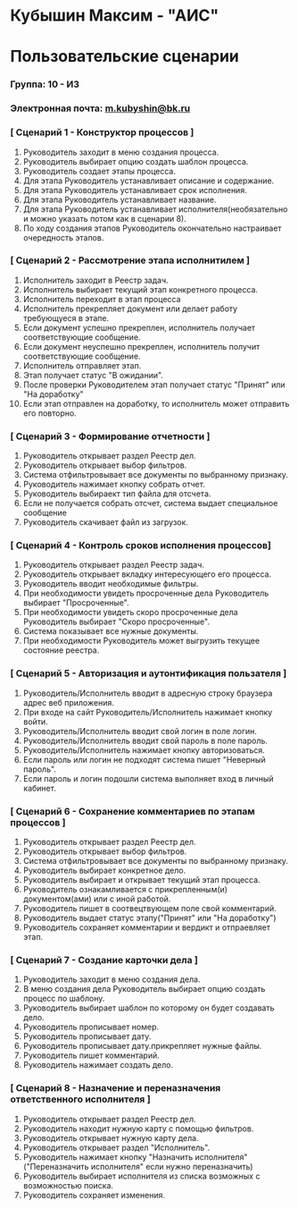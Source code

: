 # Кубышин Максим - "АИС"
# Пользовательские сценарии

### Группа: 10 - И3
### Электронная почта: m.kubyshin@bk.ru
### [ Сценарий 1 - Конструктор процессов ]
1. Руководитель заходит в меню создания процесса.
2. Руководитель выбирает опцию создать шаблон процесса.
3. Руководитель создает этапы процесса.
4. Для этапа Руководитель устанавливает описание и содержание.
5. Для этапа Руководитель устанавливает срок исполнения.
6. Для этапа Руководитель устанавливает название.
7. Для этапа Руководитель устанавливает исполнителя(необязательно и можно указать потом как в сценарии 8).
8. По ходу создания этапов Руководитель окончательно настраивает очередность этапов.


### [ Сценарий 2 - Рассмотрение этапа исполнитилем ]
1. Исполнитель заходит в Реестр задач.
2. Исполнитель выбирает текущий этап конкретного процесса.
3. Исполнитель переходит в этап процесса 
4. Исполнитель прекрепляет документ или делает работу требующуеся в этапе.
5. Если документ успешно прекреплен, исполнитель получает соответствующие сообщение.
6. Если документ неуспешно прекреплен, исполнитель получит соответствующие сообщение.
7. Исполнитель отправляет этап.
8. Этап получает статус "В ожидании".
9. После проверки Руководителем этап получает статус "Принят" или "На доработку"
10. Если этап отправлен на доработку, то исполнитель может отправить его повторно.
    

### [ Сценарий 3 - Формирование отчетности ]
1. Руководитель открывает раздел Реестр дел.
2. Руководитель открывает выбор фильтров.
3. Система отфильтровывает все документы по выбранному признаку.
4. Руководитель нажимает кнопку собрать отчет.
5. Руководитель выбираект тип файла для отсчета.
6. Если не получается собрать отсчет, система выдает специальное сообщение
7. Руководитель скачивает файл из загрузок.


### [ Сценарий 4 - Контроль сроков исполнения процессов]
1. Руководитель открывает раздел Реестр задач.
2. Руководитель открывает вкладку интересующего его процесса.
3. Руководитель вводит необходимые фильтры. 
4. При необходимости увидеть просроченные дела Руководитель выбирает "Просроченные".
5. При необходимости увидеть скоро просроченные дела Руководитель выбирает "Скоро просроченные".
6. Система показывает все нужные документы.
7. При необходимости Руководитель может выгрузить текущее состояние реестра.




### [ Сценарий 5 - Авторизация и аутонтификация пользателя ]
1. Руководитель/Исполнитель вводит в адресную строку браузера адрес веб приложения.
2. При входе на сайт Руководитель/Исполнитель нажимает кнопку войти.
3. Руководитель/Исполнитель вводит свой логин в поле логин.
4. Руководитель/Исполнитель вводит свой пароль в поле пароль.
5. Руководитель/Исполнитель нажимает кнопку авторизоваться.
6. Если пароль или логин не подходят система пишет "Неверный пароль".
7. Если пароль и логин подошли система выполняет вход в личный кабинет.

### [ Сценарий 6 - Сохранение комментариев по этапам процессов ]
1. Руководитель открывает раздел Реестр дел.
2. Руководитель открывает выбор фильтров.
3. Система отфильтровывает все документы по выбранному признаку.
4. Руководитель выбирает конкретное дело.
5. Руководитель выбирает и открывает текущий этап процесса.
6. Руководитель ознакамливается с прикрепленным(и) документом(ами) или с иной работой.
7. Руководитель пишет в соотвецтвующем поле свой комментарий.
8. Руководитель выдает статус этапу("Принят" или "На доработку")
9. Руководитель сохраняет комментарии и вердикт и отпраевляет этап.

### [ Сценарий 7 - Создание карточки дела ]
1. Руководитель заходит в меню создания дела.
2. В меню создания дела Руководитель выбирает опцию создать процесс по шаблону.
3. Руководитель выбирает шаблон по которому он будет создавать дело.
4. Руководитель прописывает номер.
5. Руководитель прописывает дату.
6. Руководитель прописывает дату.прикрепляет нужные файлы.
7. Руководитель пишет комментарий.
8. Руководитель нажимает создать дело.


### [ Сценарий 8 - Назначение и переназначения ответственного исполнителя ]
1. Руководитель открывает раздел Реестр дел.
2. Руководитель находит нужную карту с помощью фильтров.
3. Руководитель открывает нужную карту дела.
4. Руководитель открывает раздел "Исполнитель".
5. Руководитель нажимает кнопку "Назначить исполнителя"("Переназначить исполнителя" если нужно переназначить)
6. Руководитель выбирает исполнителя из списка возможных с возможностью поиска.
7. Руководитель сохраняет изменения.




